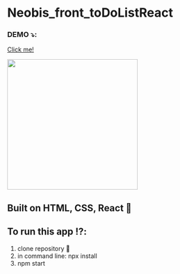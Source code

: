 
# Neobis_front_toDoListReact



### DEMO :arrow_heading_down::
 [Click me!]( https://neobis-front-to-do-list-react-oubmtgkav-katyakan.vercel.app/)


[<img  height="300em" src="https://user-images.githubusercontent.com/106536102/236781281-031eeb21-f834-4287-b1bb-d7cbc26af78c.png" />][site]

## Built on HTML, CSS, React :hammer: 

## To run this app :interrobang::
1. clone repository :floppy_disk:
2. in command line: npx install
3. npm start


 
 
 
 
 [site]:  https://neobis-front-to-do-list-react-oubmtgkav-katyakan.vercel.app/
